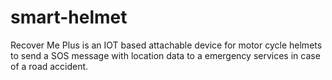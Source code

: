 # smart-helmet
Recover Me Plus is an IOT based attachable device for motor cycle helmets to send a SOS message with location data to a emergency services in case of a road accident.
